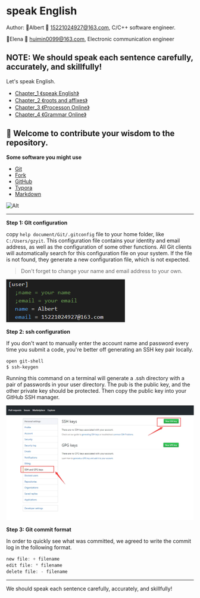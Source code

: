 # speak English

Author: :boy:Albert  :email:  15221024927@163.com, C/C++ software engineer.

:girl:Elena  :email:   huimin0099@163.com, Electronic communication engineer

## NOTE: We should speak each sentence carefully, accurately, and skillfully!

Let's speak English.
* [Chapter_1 《speak English》](https://github.com/wwwwwalter/speak-English/blob/main/speak%20English.md)
* [Chapter_2 《roots and affixes》](https://github.com/wwwwwalter/speak-English/blob/main/roots%20and%20affixes.md)
* [Chapter_3 《Processon Online》](https://www.processon.com/view/link/628f55701efad466f356648f)
* [Chapter_4 《Grammar Online》](http://www.en998.com/sentence/)

## :heartbeat: Welcome to contribute your wisdom to the repository.

**Some software you might use**

  * [Git](https://git-scm.com/docs)
  * [Fork](https://git-fork.com/)
  * [GitHub](https://docs.github.com/cn/get-started/quickstart/hello-world)
  * [Typora](https://pan.baidu.com/s/1L29j-3L2CfjRi2U7VFhT7Q?pwd=vc7p)
  * [Markdown](https://www.jianshu.com/p/191d1e21f7ed)

![Alt](https://repobeats.axiom.co/api/embed/9c50b99a812a391f8bf366e38dc3691ca033a4e9.svg "Repobeats analytics image")

---
**Step 1: GIt configuration** 

copy `help document/Git/.gitconfig` file to your home folder, like `C:/Users/gzyit`. This configuration file contains your identity and email address, as well as the configuration of some other functions. All Git clients will automatically search for this configuration file on your system. If the file is not found, they generate a new configuration file, which is not expected.

> Don't forget to change your name and email address to your own.

![image-20220525051015454](./images/image-20220525051015454.png)

**Step 2: ssh configuration**

If you don't want to manually enter the account name and password every time you submit a code, you're better off generating an SSH key pair locally. 

```shell
open git-shell
$ ssh-keygen
```

Running this command on a terminal will generate a .ssh directory with a pair of passwords in your user directory. The pub is the public key, and the other private key should be protected. Then copy the public key into your GitHub SSH manager.

![Snipaste_2022-05-25_05-21-21](./images/Snipaste_2022-05-25_05-21-21.png)



**Step 3: Git commit format**

In order to quickly see what was committed, we agreed to write the commit log in the following format.

```c
new file: + filename
edit file: * filename
delete file: - filename
```

---

We should speak each sentence carefully, accurately, and skillfully!
